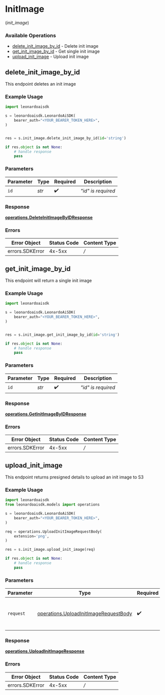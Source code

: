 # InitImage
(*init_image*)

### Available Operations

* [delete_init_image_by_id](#delete_init_image_by_id) - Delete init image
* [get_init_image_by_id](#get_init_image_by_id) - Get single init image
* [upload_init_image](#upload_init_image) - Upload init image

## delete_init_image_by_id

This endpoint deletes an init image

### Example Usage

```python
import leonardoaisdk

s = leonardoaisdk.LeonardoAiSDK(
    bearer_auth="<YOUR_BEARER_TOKEN_HERE>",
)


res = s.init_image.delete_init_image_by_id(id='string')

if res.object is not None:
    # handle response
    pass
```

### Parameters

| Parameter          | Type               | Required           | Description        |
| ------------------ | ------------------ | ------------------ | ------------------ |
| `id`               | *str*              | :heavy_check_mark: | _"id" is required_ |


### Response

**[operations.DeleteInitImageByIDResponse](../../models/operations/deleteinitimagebyidresponse.md)**
### Errors

| Error Object    | Status Code     | Content Type    |
| --------------- | --------------- | --------------- |
| errors.SDKError | 4x-5xx          | */*             |

## get_init_image_by_id

This endpoint will return a single init image

### Example Usage

```python
import leonardoaisdk

s = leonardoaisdk.LeonardoAiSDK(
    bearer_auth="<YOUR_BEARER_TOKEN_HERE>",
)


res = s.init_image.get_init_image_by_id(id='string')

if res.object is not None:
    # handle response
    pass
```

### Parameters

| Parameter          | Type               | Required           | Description        |
| ------------------ | ------------------ | ------------------ | ------------------ |
| `id`               | *str*              | :heavy_check_mark: | _"id" is required_ |


### Response

**[operations.GetInitImageByIDResponse](../../models/operations/getinitimagebyidresponse.md)**
### Errors

| Error Object    | Status Code     | Content Type    |
| --------------- | --------------- | --------------- |
| errors.SDKError | 4x-5xx          | */*             |

## upload_init_image

This endpoint returns presigned details to upload an init image to S3

### Example Usage

```python
import leonardoaisdk
from leonardoaisdk.models import operations

s = leonardoaisdk.LeonardoAiSDK(
    bearer_auth="<YOUR_BEARER_TOKEN_HERE>",
)

req = operations.UploadInitImageRequestBody(
    extension='png',
)

res = s.init_image.upload_init_image(req)

if res.object is not None:
    # handle response
    pass
```

### Parameters

| Parameter                                                                                      | Type                                                                                           | Required                                                                                       | Description                                                                                    |
| ---------------------------------------------------------------------------------------------- | ---------------------------------------------------------------------------------------------- | ---------------------------------------------------------------------------------------------- | ---------------------------------------------------------------------------------------------- |
| `request`                                                                                      | [operations.UploadInitImageRequestBody](../../models/operations/uploadinitimagerequestbody.md) | :heavy_check_mark:                                                                             | The request object to use for the request.                                                     |


### Response

**[operations.UploadInitImageResponse](../../models/operations/uploadinitimageresponse.md)**
### Errors

| Error Object    | Status Code     | Content Type    |
| --------------- | --------------- | --------------- |
| errors.SDKError | 4x-5xx          | */*             |
